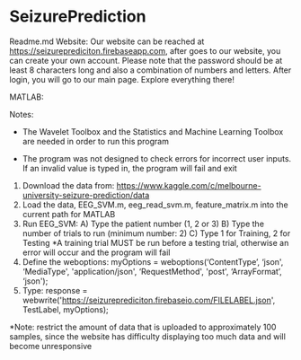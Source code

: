 # SeizurePrediction
Readme.md
Website: 
Our website can be reached at https://seizureprediciton.firebaseapp.com, after goes to our website, you can create your own account. Please note that the password should be at least 8 characters long and also a combination of numbers and letters.
After login, you will go to our main page. Explore everything there!


MATLAB:

Notes: 

- The Wavelet Toolbox and the Statistics and Machine Learning Toolbox are needed in order to run this program

- The program was not designed to check errors for incorrect user inputs. If an invalid value is typed in, the program will fail and exit

1) Download the data from: https://www.kaggle.com/c/melbourne-university-seizure-prediction/data
2) Load the data, EEG_SVM.m, eeg_read_svm.m, feature_matrix.m into the current path for MATLAB
3) Run EEG_SVM:
  A) Type the patient number (1, 2 or 3)
  B) Type the number of trials to run (minimum number: 2)
  C) Type 1 for Training, 2 for Testing *A training trial MUST be run before a testing trial, otherwise an error will occur and the program will fail
4) Define the weboptions:
  myOptions = weboptions(‘ContentType’, ‘json', ‘MediaType', 'application/json', ‘RequestMethod', 'post', ‘ArrayFormat’, ‘json');
5) Type: 
  response = webwrite('https://seizureprediciton.firebaseio.com/FILELABEL.json', TestLabel, myOptions);
  
  *Note: restrict the amount of data that is uploaded to approximately 100 samples, since the website has difficulty displaying too much data and will become unresponsive
